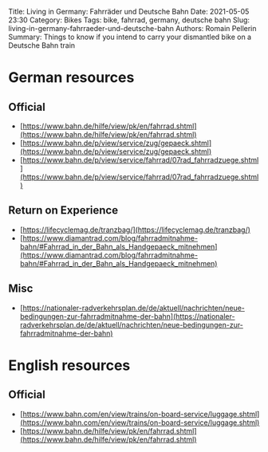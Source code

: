 Title: Living in Germany: Fahrräder und Deutsche Bahn
Date: 2021-05-05 23:30
Category: Bikes
Tags: bike, fahrrad, germany, deutsche bahn
Slug: living-in-germany-fahrraeder-und-deutsche-bahn
Authors: Romain Pellerin
Summary: Things to know if you intend to carry your dismantled bike on a Deutsche Bahn train

# German resources

## Official

- [https://www.bahn.de/hilfe/view/pk/en/fahrrad.shtml](https://www.bahn.de/hilfe/view/pk/en/fahrrad.shtml)
- [https://www.bahn.de/p/view/service/zug/gepaeck.shtml](https://www.bahn.de/p/view/service/zug/gepaeck.shtml)
- [https://www.bahn.de/p/view/service/fahrrad/07rad_fahrradzuege.shtml](https://www.bahn.de/p/view/service/fahrrad/07rad_fahrradzuege.shtml)

## Return on Experience

- [https://lifecyclemag.de/tranzbag/](https://lifecyclemag.de/tranzbag/)
- [https://www.diamantrad.com/blog/fahrradmitnahme-bahn/#Fahrrad_in_der_Bahn_als_Handgepaeck_mitnehmen](https://www.diamantrad.com/blog/fahrradmitnahme-bahn/#Fahrrad_in_der_Bahn_als_Handgepaeck_mitnehmen)

## Misc

- [https://nationaler-radverkehrsplan.de/de/aktuell/nachrichten/neue-bedingungen-zur-fahrradmitnahme-der-bahn](https://nationaler-radverkehrsplan.de/de/aktuell/nachrichten/neue-bedingungen-zur-fahrradmitnahme-der-bahn)

# English resources

## Official

- [https://www.bahn.com/en/view/trains/on-board-service/luggage.shtml](https://www.bahn.com/en/view/trains/on-board-service/luggage.shtml)
- [https://www.bahn.de/hilfe/view/pk/en/fahrrad.shtml](https://www.bahn.de/hilfe/view/pk/en/fahrrad.shtml)

